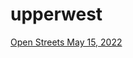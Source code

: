 # upperwest

[Open Streets May 15, 2022](https://patch.com/new-york/upper-west-side-nyc/major-upper-west-side-open-street-returning-soon-what-know)
